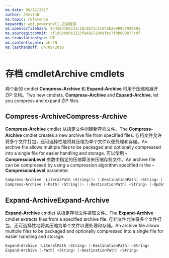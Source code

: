 ```yaml
---
ms.date: 06/12/2017
author: JKeithB
ms.topic: reference
keywords: wmf,powershell,安装程序
ms.openlocfilehash: 0c450d765531c18c0b73c5c64262e9895f92068a
ms.sourcegitcommit: cf195b090b3223fa4917206dfec7f0b603873cdf
ms.translationtype: HT
ms.contentlocale: zh-CN
ms.lasthandoff: 04/09/2018
---
```

# <a name="archive-cmdlets"></a><span data-ttu-id="c065f-102">存档 cmdlet</span><span class="sxs-lookup"><span data-stu-id="c065f-102">Archive cmdlets</span></span>

<span data-ttu-id="c065f-103">两个新的 cmdlet **Compress-Archive** 和 **Expand-Archive** 可用于压缩和展开 ZIP 文档。</span><span class="sxs-lookup"><span data-stu-id="c065f-103">Two new cmdlets, **Compress-Archive** and **Expand-Archive**, let you compress and expand ZIP files.</span></span>

## <a name="compress-archive"></a><span data-ttu-id="c065f-104">Compress-Archive</span><span class="sxs-lookup"><span data-stu-id="c065f-104">Compress-Archive</span></span>
<span data-ttu-id="c065f-105">**Compress-Archive** cmdlet 从指定文件创建新存档文件。</span><span class="sxs-lookup"><span data-stu-id="c065f-105">The **Compress-Archive** cmdlet creates a new archive file from specified files.</span></span> <span data-ttu-id="c065f-106">存档文件允许将多个文件打包，还可选择性地将其压缩为单个文件以便处理和存储。</span><span class="sxs-lookup"><span data-stu-id="c065f-106">An archive file allows multiple files to be packaged and optionally compressed into a single file for easier handling and storage.</span></span> <span data-ttu-id="c065f-107">可以使用 **-CompressionLevel** 参数中指定的压缩算法来压缩存档文件。</span><span class="sxs-lookup"><span data-stu-id="c065f-107">An archive file can be compressed by using a compression algorithm specified in the **-CompressionLevel** parameter.</span></span>
```powershell
Compress-Archive -LiteralPath <String[]> [-DestinationPath] <String> [-Update] [-CompressionLevel <Microsoft.PowerShell.Commands.CompressionLevel>]
Compress-Archive [-Path] <String[]> [-DestinationPath] <String> [-Update] [-CompressionLevel <Microsoft.PowerShell.Commands.CompressionLevel>]
```

## <a name="expand-archive"></a><span data-ttu-id="c065f-108">Expand-Archive</span><span class="sxs-lookup"><span data-stu-id="c065f-108">Expand-Archive</span></span>
<span data-ttu-id="c065f-109">**Expand-Archive** cmdlet 从指定存档文件提取文件。</span><span class="sxs-lookup"><span data-stu-id="c065f-109">The **Expand-Archive** cmdlet extracts files from a specified archive file.</span></span> <span data-ttu-id="c065f-110">存档文件允许将多个文件打包，还可选择性地将其压缩为单个文件以便处理和存储。</span><span class="sxs-lookup"><span data-stu-id="c065f-110">An archive file allows multiple files to be packaged and optionally compressed into a single file for easier handling and storage.</span></span>
```powershell
Expand-Archive -LiteralPath <String> [-DestinationPath] <String>
Expand-Archive [-Path] <String> [-DestinationPath] <String>
```